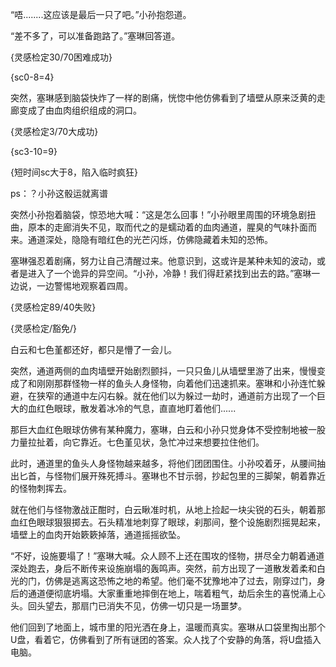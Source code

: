 “唔........这应该是最后一只了吧。”小孙抱怨道。

“差不多了，可以准备跑路了。”塞琳回答道。

{灵感检定30/70困难成功}

{sc0-8=4}

突然，塞琳感到脑袋快炸了一样的剧痛，恍惚中他仿佛看到了墙壁从原来泛黄的走廊变成了由血肉组织组成的洞口。

{灵感检定3/70大成功}

{sc3-10=9}

{短时间sc大于8，陷入临时疯狂}

ps：？小孙这骰运就离谱

突然小孙抱着脑袋，惊恐地大喊：“这是怎么回事！”小孙眼里周围的环境急剧扭曲，原本的走廊消失不见，取而代之的是蠕动着的血肉通道，腥臭的气味扑面而来。通道深处，隐隐有暗红色的光芒闪烁，仿佛隐藏着未知的恐怖。

塞琳强忍着剧痛，努力让自己清醒过来。他意识到，这或许是某种未知的波动，或者是进入了一个诡异的异空间。“小孙，冷静！我们得赶紧找到出去的路。”塞琳一边说，一边警惕地观察着四周。

{灵感检定89/40失败}

{灵感检定/豁免/}

白云和七色堇都还好，都只是懵了一会儿。

突然，通道两侧的血肉墙壁开始剧烈颤抖，一只只鱼儿从墙壁里游了出来，慢慢变成了和刚刚那群怪物一样的鱼头人身怪物，向着他们迅速抓来。塞琳和小孙连忙躲避，在狭窄的通道中左闪右躲。就在他们以为躲过一劫时，通道前方出现了一个巨大的血红色眼球，散发着冰冷的气息，直直地盯着他们......

那巨大血红色眼球仿佛有某种魔力，塞琳，白云和小孙只觉身体不受控制地被一股力量拉扯着，向它靠近。七色堇见状，急忙冲过来想要拉住他们。

此时，通道里的鱼头人身怪物越来越多，将他们团团围住。小孙咬着牙，从腰间抽出匕首，与怪物们展开殊死搏斗。塞琳也不甘示弱，抄起包里的三脚架，朝着靠近的怪物刺挥去。

就在他们与怪物激战正酣时，白云瞅准时机，从地上捡起一块尖锐的石头，朝着那血红色眼球狠狠掷去。石头精准地刺穿了眼球，刹那间，整个设施剧烈摇晃起来，墙壁上的血肉开始簌簌掉落，通道摇摇欲坠。

“不好，设施要塌了！”塞琳大喊。众人顾不上还在围攻的怪物，拼尽全力朝着通道深处跑去，身后不断传来设施崩塌的轰鸣声。突然，前方出现了一道散发着柔和白光的门，仿佛是逃离这恐怖之地的希望。他们毫不犹豫地冲了过去，刚穿过门，身后的通道便彻底坍塌。大家重重地摔倒在地上，喘着粗气，劫后余生的喜悦涌上心头。回头望去，那扇门已消失不见，仿佛一切只是一场噩梦。

他们回到了地面上，城市里的阳光洒在身上，温暖而真实。塞琳从口袋里掏出那个U盘，看着它，仿佛看到了所有谜团的答案。众人找了个安静的角落，将U盘插入电脑。